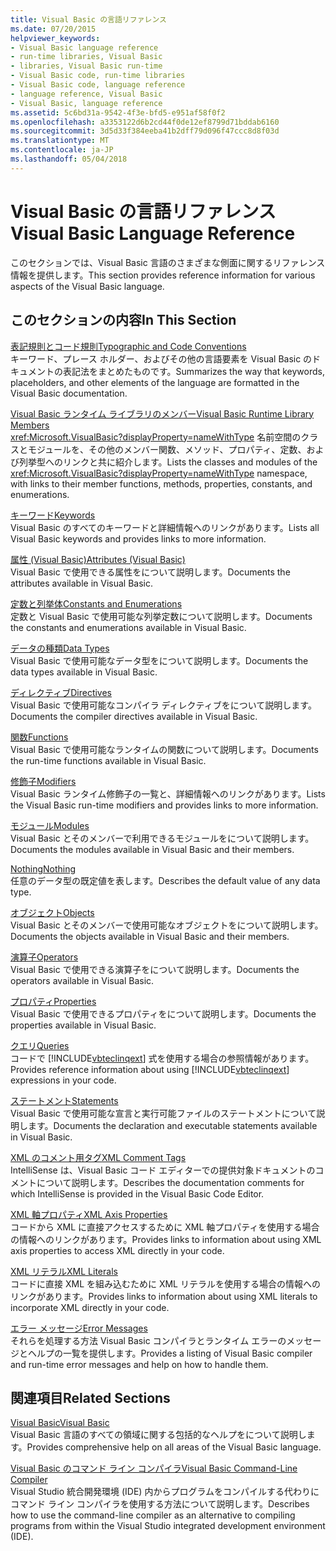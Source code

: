 ```yaml
---
title: Visual Basic の言語リファレンス
ms.date: 07/20/2015
helpviewer_keywords:
- Visual Basic language reference
- run-time libraries, Visual Basic
- libraries, Visual Basic run-time
- Visual Basic code, run-time libraries
- Visual Basic code, language reference
- language reference, Visual Basic
- Visual Basic, language reference
ms.assetid: 5c6bd31a-9542-4f3e-bfd5-e951af58f0f2
ms.openlocfilehash: a3353122d6b2cd44f0de12ef8799d71bddab6160
ms.sourcegitcommit: 3d5d33f384eeba41b2dff79d096f47ccc8d8f03d
ms.translationtype: MT
ms.contentlocale: ja-JP
ms.lasthandoff: 05/04/2018
---
```

# <a name="visual-basic-language-reference"></a><span data-ttu-id="399e8-102">Visual Basic の言語リファレンス</span><span class="sxs-lookup"><span data-stu-id="399e8-102">Visual Basic Language Reference</span></span>
<span data-ttu-id="399e8-103">このセクションでは、Visual Basic 言語のさまざまな側面に関するリファレンス情報を提供します。</span><span class="sxs-lookup"><span data-stu-id="399e8-103">This section provides reference information for various aspects of the Visual Basic language.</span></span>  
  
## <a name="in-this-section"></a><span data-ttu-id="399e8-104">このセクションの内容</span><span class="sxs-lookup"><span data-stu-id="399e8-104">In This Section</span></span>  
 [<span data-ttu-id="399e8-105">表記規則とコード規則</span><span class="sxs-lookup"><span data-stu-id="399e8-105">Typographic and Code Conventions</span></span>](../../visual-basic/language-reference/typographic-and-code-conventions.md)  
 <span data-ttu-id="399e8-106">キーワード、プレース ホルダー、およびその他の言語要素を Visual Basic のドキュメントの表記法をまとめたものです。</span><span class="sxs-lookup"><span data-stu-id="399e8-106">Summarizes the way that keywords, placeholders, and other elements of the language are formatted in the Visual Basic documentation.</span></span>  
  
 [<span data-ttu-id="399e8-107">Visual Basic ランタイム ライブラリのメンバー</span><span class="sxs-lookup"><span data-stu-id="399e8-107">Visual Basic Runtime Library Members</span></span>](../../visual-basic/language-reference/runtime-library-members.md)  
 <span data-ttu-id="399e8-108"><xref:Microsoft.VisualBasic?displayProperty=nameWithType> 名前空間のクラスとモジュールを、その他のメンバー関数、メソッド、プロパティ、定数、および列挙型へのリンクと共に紹介します。</span><span class="sxs-lookup"><span data-stu-id="399e8-108">Lists the classes and modules of the <xref:Microsoft.VisualBasic?displayProperty=nameWithType> namespace, with links to their member functions, methods, properties, constants, and enumerations.</span></span>  
  
 [<span data-ttu-id="399e8-109">キーワード</span><span class="sxs-lookup"><span data-stu-id="399e8-109">Keywords</span></span>](../../visual-basic/language-reference/keywords/index.md)  
 <span data-ttu-id="399e8-110">Visual Basic のすべてのキーワードと詳細情報へのリンクがあります。</span><span class="sxs-lookup"><span data-stu-id="399e8-110">Lists all Visual Basic keywords and provides links to more information.</span></span>  
  
 [<span data-ttu-id="399e8-111">属性 (Visual Basic)</span><span class="sxs-lookup"><span data-stu-id="399e8-111">Attributes (Visual Basic)</span></span>](../../visual-basic/language-reference/attributes.md)  
 <span data-ttu-id="399e8-112">Visual Basic で使用できる属性をについて説明します。</span><span class="sxs-lookup"><span data-stu-id="399e8-112">Documents the attributes available in Visual Basic.</span></span>  
  
 [<span data-ttu-id="399e8-113">定数と列挙体</span><span class="sxs-lookup"><span data-stu-id="399e8-113">Constants and Enumerations</span></span>](../../visual-basic/language-reference/constants-and-enumerations.md)  
 <span data-ttu-id="399e8-114">定数と Visual Basic で使用可能な列挙定数について説明します。</span><span class="sxs-lookup"><span data-stu-id="399e8-114">Documents the constants and enumerations available in Visual Basic.</span></span>  
  
 [<span data-ttu-id="399e8-115">データの種類</span><span class="sxs-lookup"><span data-stu-id="399e8-115">Data Types</span></span>](../../visual-basic/language-reference/data-types/data-type-summary.md)  
 <span data-ttu-id="399e8-116">Visual Basic で使用可能なデータ型をについて説明します。</span><span class="sxs-lookup"><span data-stu-id="399e8-116">Documents the data types available in Visual Basic.</span></span>  
  
 [<span data-ttu-id="399e8-117">ディレクティブ</span><span class="sxs-lookup"><span data-stu-id="399e8-117">Directives</span></span>](../../visual-basic/language-reference/directives/directives.md)  
 <span data-ttu-id="399e8-118">Visual Basic で使用可能なコンパイラ ディレクティブをについて説明します。</span><span class="sxs-lookup"><span data-stu-id="399e8-118">Documents the compiler directives available in Visual Basic.</span></span>  
  
 [<span data-ttu-id="399e8-119">関数</span><span class="sxs-lookup"><span data-stu-id="399e8-119">Functions</span></span>](../../visual-basic/language-reference/functions/index.md)  
 <span data-ttu-id="399e8-120">Visual Basic で使用可能なランタイムの関数について説明します。</span><span class="sxs-lookup"><span data-stu-id="399e8-120">Documents the run-time functions available in Visual Basic.</span></span>  
  
 [<span data-ttu-id="399e8-121">修飾子</span><span class="sxs-lookup"><span data-stu-id="399e8-121">Modifiers</span></span>](../../visual-basic/language-reference/modifiers/index.md)  
 <span data-ttu-id="399e8-122">Visual Basic ランタイム修飾子の一覧と、詳細情報へのリンクがあります。</span><span class="sxs-lookup"><span data-stu-id="399e8-122">Lists the Visual Basic run-time modifiers and provides links to more information.</span></span>  
  
 [<span data-ttu-id="399e8-123">モジュール</span><span class="sxs-lookup"><span data-stu-id="399e8-123">Modules</span></span>](../../visual-basic/language-reference/modules.md)  
 <span data-ttu-id="399e8-124">Visual Basic とそのメンバーで利用できるモジュールをについて説明します。</span><span class="sxs-lookup"><span data-stu-id="399e8-124">Documents the modules available in Visual Basic and their members.</span></span>  
  
 [<span data-ttu-id="399e8-125">Nothing</span><span class="sxs-lookup"><span data-stu-id="399e8-125">Nothing</span></span>](../../visual-basic/language-reference/nothing.md)  
 <span data-ttu-id="399e8-126">任意のデータ型の既定値を表します。</span><span class="sxs-lookup"><span data-stu-id="399e8-126">Describes the default value of any data type.</span></span>  
  
 [<span data-ttu-id="399e8-127">オブジェクト</span><span class="sxs-lookup"><span data-stu-id="399e8-127">Objects</span></span>](../../visual-basic/language-reference/objects/index.md)  
 <span data-ttu-id="399e8-128">Visual Basic とそのメンバーで使用可能なオブジェクトをについて説明します。</span><span class="sxs-lookup"><span data-stu-id="399e8-128">Documents the objects available in Visual Basic and their members.</span></span>  
  
 [<span data-ttu-id="399e8-129">演算子</span><span class="sxs-lookup"><span data-stu-id="399e8-129">Operators</span></span>](../../visual-basic/language-reference/operators/index.md)  
 <span data-ttu-id="399e8-130">Visual Basic で使用できる演算子をについて説明します。</span><span class="sxs-lookup"><span data-stu-id="399e8-130">Documents the operators available in Visual Basic.</span></span>  
  
 [<span data-ttu-id="399e8-131">プロパティ</span><span class="sxs-lookup"><span data-stu-id="399e8-131">Properties</span></span>](../../visual-basic/language-reference/properties.md)  
 <span data-ttu-id="399e8-132">Visual Basic で使用できるプロパティをについて説明します。</span><span class="sxs-lookup"><span data-stu-id="399e8-132">Documents the properties available in Visual Basic.</span></span>  
  
 [<span data-ttu-id="399e8-133">クエリ</span><span class="sxs-lookup"><span data-stu-id="399e8-133">Queries</span></span>](../../visual-basic/language-reference/queries/queries.md)  
 <span data-ttu-id="399e8-134">コードで [!INCLUDE[vbteclinqext](~/includes/vbteclinqext-md.md)] 式を使用する場合の参照情報があります。</span><span class="sxs-lookup"><span data-stu-id="399e8-134">Provides reference information about using [!INCLUDE[vbteclinqext](~/includes/vbteclinqext-md.md)] expressions in your code.</span></span>  
  
 [<span data-ttu-id="399e8-135">ステートメント</span><span class="sxs-lookup"><span data-stu-id="399e8-135">Statements</span></span>](../../visual-basic/language-reference/statements/index.md)  
 <span data-ttu-id="399e8-136">Visual Basic で使用可能な宣言と実行可能ファイルのステートメントについて説明します。</span><span class="sxs-lookup"><span data-stu-id="399e8-136">Documents the declaration and executable statements available in Visual Basic.</span></span>  
  
 [<span data-ttu-id="399e8-137">XML のコメント用タグ</span><span class="sxs-lookup"><span data-stu-id="399e8-137">XML Comment Tags</span></span>](../../visual-basic/language-reference/xmldoc/recommended-xml-tags-for-documentation-comments.md)  
 <span data-ttu-id="399e8-138">IntelliSense は、Visual Basic コード エディターでの提供対象ドキュメントのコメントについて説明します。</span><span class="sxs-lookup"><span data-stu-id="399e8-138">Describes the documentation comments for which IntelliSense is provided in the Visual Basic Code Editor.</span></span>  
  
 [<span data-ttu-id="399e8-139">XML 軸プロパティ</span><span class="sxs-lookup"><span data-stu-id="399e8-139">XML Axis Properties</span></span>](../../visual-basic/language-reference/xml-axis/xml-axis-properties.md)  
 <span data-ttu-id="399e8-140">コードから XML に直接アクセスするために XML 軸プロパティを使用する場合の情報へのリンクがあります。</span><span class="sxs-lookup"><span data-stu-id="399e8-140">Provides links to information about using XML axis properties to access XML directly in your code.</span></span>  
  
 [<span data-ttu-id="399e8-141">XML リテラル</span><span class="sxs-lookup"><span data-stu-id="399e8-141">XML Literals</span></span>](../../visual-basic/language-reference/xml-literals/index.md)  
 <span data-ttu-id="399e8-142">コードに直接 XML を組み込むために XML リテラルを使用する場合の情報へのリンクがあります。</span><span class="sxs-lookup"><span data-stu-id="399e8-142">Provides links to information about using XML literals to incorporate XML directly in your code.</span></span>  
  
 [<span data-ttu-id="399e8-143">エラー メッセージ</span><span class="sxs-lookup"><span data-stu-id="399e8-143">Error Messages</span></span>](../../visual-basic/language-reference/error-messages/index.md)  
 <span data-ttu-id="399e8-144">それらを処理する方法 Visual Basic コンパイラとランタイム エラーのメッセージとヘルプの一覧を提供します。</span><span class="sxs-lookup"><span data-stu-id="399e8-144">Provides a listing of Visual Basic compiler and run-time error messages and help on how to handle them.</span></span>  
  
## <a name="related-sections"></a><span data-ttu-id="399e8-145">関連項目</span><span class="sxs-lookup"><span data-stu-id="399e8-145">Related Sections</span></span>  
 [<span data-ttu-id="399e8-146">Visual Basic</span><span class="sxs-lookup"><span data-stu-id="399e8-146">Visual Basic</span></span>](../../visual-basic/index.md)  
 <span data-ttu-id="399e8-147">Visual Basic 言語のすべての領域に関する包括的なヘルプをについて説明します。</span><span class="sxs-lookup"><span data-stu-id="399e8-147">Provides comprehensive help on all areas of the Visual Basic language.</span></span>  
  
 [<span data-ttu-id="399e8-148">Visual Basic のコマンド ライン コンパイラ</span><span class="sxs-lookup"><span data-stu-id="399e8-148">Visual Basic Command-Line Compiler</span></span>](../../visual-basic/reference/command-line-compiler/index.md)  
 <span data-ttu-id="399e8-149">Visual Studio 統合開発環境 (IDE) 内からプログラムをコンパイルする代わりにコマンド ライン コンパイラを使用する方法について説明します。</span><span class="sxs-lookup"><span data-stu-id="399e8-149">Describes how to use the command-line compiler as an alternative to compiling programs from within the Visual Studio integrated development environment (IDE).</span></span>
